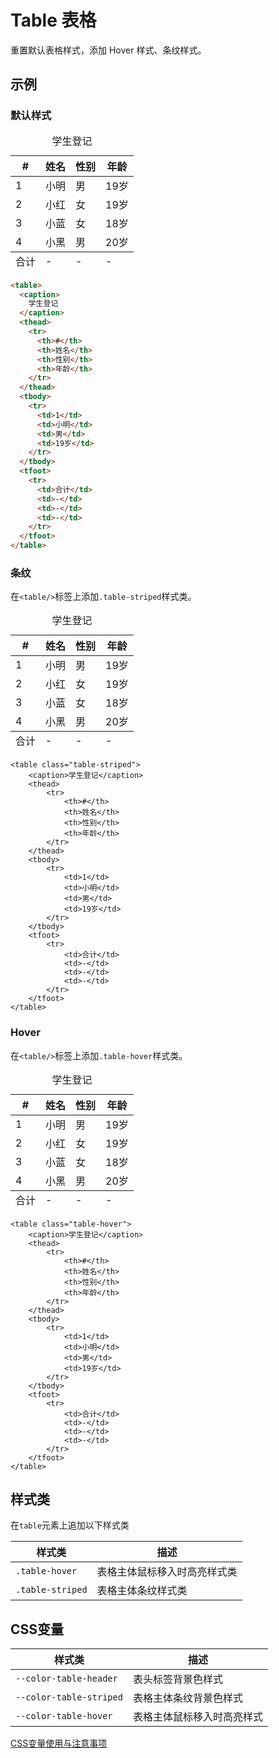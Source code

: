 # Table 表格

重置默认表格样式，添加 Hover 样式、条纹样式。

## 示例

### 默认样式

<output data-lang="示例">
<table>
    <caption>学生登记</caption>
    <thead>
        <tr>
            <th>#</th>
            <th>姓名</th>
            <th>性别</th>
            <th>年龄</th>
        </tr>
    </thead>
    <tbody>
        <tr>
            <td>1</td>
            <td>小明</td>
            <td>男</td>
            <td>19岁</td>
        </tr>
        <tr>
            <td>2</td>
            <td>小红</td>
            <td>女</td>
            <td>19岁</td>
        </tr>
        <tr>
            <td>3</td>
            <td>小蓝</td>
            <td>女</td>
            <td>18岁</td>
        </tr>
        <tr>
            <td>4</td>
            <td>小黑</td>
            <td>男</td>
            <td>20岁</td>
        </tr>
    </tbody>
    <tfoot>
        <tr>
            <td>合计</td>
            <td>-</td>
            <td>-</td>
            <td>-</td>
        </tr>
    </tfoot>
</table>
</output>

```html
<table>
  <caption>
    学生登记
  </caption>
  <thead>
    <tr>
      <th>#</th>
      <th>姓名</th>
      <th>性别</th>
      <th>年龄</th>
    </tr>
  </thead>
  <tbody>
    <tr>
      <td>1</td>
      <td>小明</td>
      <td>男</td>
      <td>19岁</td>
    </tr>
  </tbody>
  <tfoot>
    <tr>
      <td>合计</td>
      <td>-</td>
      <td>-</td>
      <td>-</td>
    </tr>
  </tfoot>
</table>
```

### 条纹

在`<table/>`标签上添加`.table-striped`样式类。

<output data-lang="示例">
<table class="table-striped">
    <caption>学生登记</caption>
    <thead>
        <tr>
            <th>#</th>
            <th>姓名</th>
            <th>性别</th>
            <th>年龄</th>
        </tr>
    </thead>
    <tbody>
        <tr>
            <td>1</td>
            <td>小明</td>
            <td>男</td>
            <td>19岁</td>
        </tr>
        <tr>
            <td>2</td>
            <td>小红</td>
            <td>女</td>
            <td>19岁</td>
        </tr>
        <tr>
            <td>3</td>
            <td>小蓝</td>
            <td>女</td>
            <td>18岁</td>
        </tr>
        <tr>
            <td>4</td>
            <td>小黑</td>
            <td>男</td>
            <td>20岁</td>
        </tr>
    </tbody>
    <tfoot>
        <tr>
            <td>合计</td>
            <td>-</td>
            <td>-</td>
            <td>-</td>
        </tr>
    </tfoot>
</table>
</output>

```
<table class="table-striped">
    <caption>学生登记</caption>
    <thead>
        <tr>
            <th>#</th>
            <th>姓名</th>
            <th>性别</th>
            <th>年龄</th>
        </tr>
    </thead>
    <tbody>
        <tr>
            <td>1</td>
            <td>小明</td>
            <td>男</td>
            <td>19岁</td>
        </tr>
    </tbody>
    <tfoot>
        <tr>
            <td>合计</td>
            <td>-</td>
            <td>-</td>
            <td>-</td>
        </tr>
    </tfoot>
</table>
```

### Hover

在`<table/>`标签上添加`.table-hover`样式类。

<output data-lang="示例">
<table class="table-hover">
    <caption>学生登记</caption>
    <thead>
        <tr>
            <th>#</th>
            <th>姓名</th>
            <th>性别</th>
            <th>年龄</th>
        </tr>
    </thead>
    <tbody>
        <tr>
            <td>1</td>
            <td>小明</td>
            <td>男</td>
            <td>19岁</td>
        </tr>
        <tr>
            <td>2</td>
            <td>小红</td>
            <td>女</td>
            <td>19岁</td>
        </tr>
        <tr>
            <td>3</td>
            <td>小蓝</td>
            <td>女</td>
            <td>18岁</td>
        </tr>
        <tr>
            <td>4</td>
            <td>小黑</td>
            <td>男</td>
            <td>20岁</td>
        </tr>
    </tbody>
    <tfoot>
        <tr>
            <td>合计</td>
            <td>-</td>
            <td>-</td>
            <td>-</td>
        </tr>
    </tfoot>
</table>
</output>

```
<table class="table-hover">
    <caption>学生登记</caption>
    <thead>
        <tr>
            <th>#</th>
            <th>姓名</th>
            <th>性别</th>
            <th>年龄</th>
        </tr>
    </thead>
    <tbody>
        <tr>
            <td>1</td>
            <td>小明</td>
            <td>男</td>
            <td>19岁</td>
        </tr>
    </tbody>
    <tfoot>
        <tr>
            <td>合计</td>
            <td>-</td>
            <td>-</td>
            <td>-</td>
        </tr>
    </tfoot>
</table>
```

## 样式类

在`table`元素上追加以下样式类

| 样式类 | 描述 |
| --- | --- |
| `.table-hover` | 表格主体鼠标移入时高亮样式类 |
| `.table-striped` | 表格主体条纹样式类 |

## CSS变量

| 样式类 | 描述 |
| --- | --- |
| `--color-table-header` | 表头标签背景色样式 |
| `--color-table-striped` | 表格主体条纹背景色样式 |
| `--color-table-hover` | 表格主体鼠标移入时高亮样式 |

[CSS变量使用与注意事项](/css-variable)
